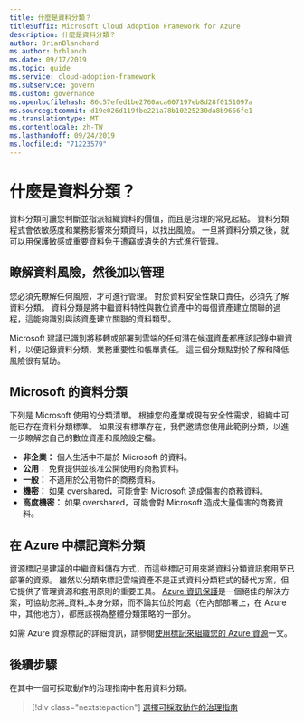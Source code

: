 ```yaml
---
title: 什麼是資料分類？
titleSuffix: Microsoft Cloud Adoption Framework for Azure
description: 什麼是資料分類？
author: BrianBlanchard
ms.author: brblanch
ms.date: 09/17/2019
ms.topic: guide
ms.service: cloud-adoption-framework
ms.subservice: govern
ms.custom: governance
ms.openlocfilehash: 86c57efed1be2760aca607197eb8d28f0151097a
ms.sourcegitcommit: d19e026d119fbe221a78b10225230da8b9666fe1
ms.translationtype: MT
ms.contentlocale: zh-TW
ms.lasthandoff: 09/24/2019
ms.locfileid: "71223579"
---
```

<!-- markdownlint-disable MD026 -->

# <a name="what-is-data-classification"></a>什麼是資料分類？

資料分類可讓您判斷並指派組織資料的價值，而且是治理的常見起點。 資料分類程式會依敏感度和業務影響來分類資料，以找出風險。 一旦將資料分類之後，就可以用保護敏感或重要資料免于遭竊或遺失的方式進行管理。

## <a name="understand-data-risks-then-manage-them"></a>瞭解資料風險，然後加以管理

您必須先瞭解任何風險，才可進行管理。 對於資料安全性缺口責任，必須先了解資料分類。 資料分類是將中繼資料特性與數位資產中的每個資產建立關聯的過程，這能夠識別與該資產建立關聯的資料類型。

Microsoft 建議已識別將移轉或部署到雲端的任何潛在候選資產都應該記錄中繼資料，以便記錄資料分類、業務重要性和帳單責任。 這三個分類點對於了解和降低風險很有幫助。

## <a name="microsofts-data-classification"></a>Microsoft 的資料分類

下列是 Microsoft 使用的分類清單。 根據您的產業或現有安全性需求，組織中可能已存在資料分類標準。 如果沒有標準存在，我們邀請您使用此範例分類，以進一步瞭解您自己的數位資產和風險設定檔。

- **非企業：** 個人生活中不屬於 Microsoft 的資料。
- **公用︰** 免費提供並核准公開使用的商務資料。
- **一般：** 不適用於公用物件的商務資料。
- **機密：** 如果 overshared，可能會對 Microsoft 造成傷害的商務資料。
- **高度機密：** 如果 overshared，可能會對 Microsoft 造成大量傷害的商務資料。

## <a name="tagging-data-classification-in-azure"></a>在 Azure 中標記資料分類

資源標記是建議的中繼資料儲存方式，而這些標記可用來將資料分類資訊套用至已部署的資源。 雖然以分類來標記雲端資產不是正式資料分類程式的替代方案，但它提供了管理資源和套用原則的重要工具。 [Azure 資訊保護](https://docs.microsoft.com/azure/information-protection/what-is-information-protection)是一個絕佳的解決方案，可協助您將_資料_本身分類，而不論其位於何處（在內部部署上，在 Azure 中，其他地方），都應該視為整體分類策略的一部分。

如需 Azure 資源標記的詳細資訊，請參閱[使用標記來組織您的 Azure 資源](https://docs.microsoft.com/azure/azure-resource-manager/resource-group-using-tags)一文。

## <a name="next-steps"></a>後續步驟

在其中一個可採取動作的治理指南中套用資料分類。

> [!div class="nextstepaction"]
> [選擇可採取動作的治理指南](../guides/index.md)
